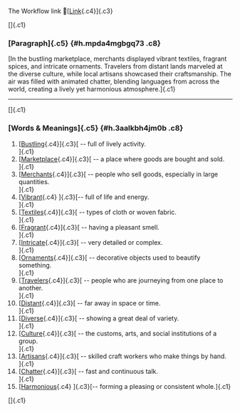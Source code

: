 The Workflow link
👏[[Link](https://www.google.com/url?q=http://www.google.com&sa=D&source=editors&ust=1758757214846297&usg=AOvVaw3m1N_UJ_hZZrg_4wZwngzY){.c4}]{.c3}

[]{.c1}

### [Paragraph]{.c5} {#h.mpda4mgbgq73 .c8}

[In the bustling marketplace, merchants displayed vibrant textiles,
fragrant spices, and intricate ornaments. Travelers from distant lands
marveled at the diverse culture, while local artisans showcased their
craftsmanship. The air was filled with animated chatter, blending
languages from across the world, creating a lively yet harmonious
atmosphere.]{.c1}

------------------------------------------------------------------------

[]{.c1}

### [Words & Meanings]{.c5} {#h.3aalkbh4jm0b .c8}

1.  [[Bustling](https://www.google.com/url?q=http://www.google.com&sa=D&source=editors&ust=1758757214847235&usg=AOvVaw0q6RkTcE3hKirILG683VTM){.c4}]{.c3}[ --
    full of lively activity.\
    ]{.c1}
2.  [[Marketplace](https://www.google.com/url?q=http://www.google.com&sa=D&source=editors&ust=1758757214847470&usg=AOvVaw2hYIoYoi-VgpmzlOZrWze6){.c4}]{.c3}[ --
    a place where goods are bought and sold.\
    ]{.c1}
3.  [[Merchants](https://www.google.com/url?q=http://www.google.com&sa=D&source=editors&ust=1758757214847714&usg=AOvVaw0YZHnASg4WMErTmRGhVA5f){.c4}]{.c3}[ --
    people who sell goods, especially in large quantities.\
    ]{.c1}
4.  [[Vibrant](https://www.google.com/url?q=http://www.google.com&sa=D&source=editors&ust=1758757214847890&usg=AOvVaw1Ul9zbRizTuTkPrgROFwwy){.c4}
    ]{.c3}[-- full of life and energy.\
    ]{.c1}
5.  [[Textiles](https://www.google.com/url?q=http://www.google.com&sa=D&source=editors&ust=1758757214848023&usg=AOvVaw2H27XTGfUg7Sgh743dUwkq){.c4}]{.c3}[ --
    types of cloth or woven fabric.\
    ]{.c1}
6.  [[Fragrant](https://www.google.com/url?q=http://www.google.com&sa=D&source=editors&ust=1758757214848172&usg=AOvVaw1LTSoXPTNbrN4-sdjnFEiL){.c4}]{.c3}[ --
    having a pleasant smell.\
    ]{.c1}
7.  [[Intricate](https://www.google.com/url?q=http://www.google.com&sa=D&source=editors&ust=1758757214848311&usg=AOvVaw2_JtmvMtSB5gmjmiGyy4g-){.c4}]{.c3}[ --
    very detailed or complex.\
    ]{.c1}
8.  [[Ornaments](https://www.google.com/url?q=http://www.google.com&sa=D&source=editors&ust=1758757214848446&usg=AOvVaw2_bMcUmDRO34Tm_0xnam1d){.c4}]{.c3}[ --
    decorative objects used to beautify something.\
    ]{.c1}
9.  [[Travelers](https://www.google.com/url?q=http://www.google.com&sa=D&source=editors&ust=1758757214848694&usg=AOvVaw0pg8LFDBsNHm8gnDIRN6BK){.c4}]{.c3}[ --
    people who are journeying from one place to another.\
    ]{.c1}
10. [[Distant](https://www.google.com/url?q=http://www.google.com&sa=D&source=editors&ust=1758757214848857&usg=AOvVaw0MCZKVyl6OJ97TXSot_FIg){.c4}]{.c3}[ --
    far away in space or time.\
    ]{.c1}
11. [[Diverse](https://www.google.com/url?q=http://www.google.com&sa=D&source=editors&ust=1758757214848990&usg=AOvVaw1FT1svbv3ew4kKvtvEDWQx){.c4}]{.c3}[ --
    showing a great deal of variety.\
    ]{.c1}
12. [[Culture](https://www.google.com/url?q=http://www.google.com&sa=D&source=editors&ust=1758757214849157&usg=AOvVaw2Io5djCJ1ezoYTbHEPYNkY){.c4}]{.c3}[ --
    the customs, arts, and social institutions of a group.\
    ]{.c1}
13. [[Artisans](https://www.google.com/url?q=http://www.google.com&sa=D&source=editors&ust=1758757214849332&usg=AOvVaw1vhIPJx3ohydKFFXkAYk4m){.c4}]{.c3}[ --
    skilled craft workers who make things by hand.\
    ]{.c1}
14. [[Chatter](https://www.google.com/url?q=http://www.google.com&sa=D&source=editors&ust=1758757214849501&usg=AOvVaw0xyqCWVggYsgMZj94siXsF){.c4}]{.c3}[ --
    fast and continuous talk.\
    ]{.c1}
15. [[Harmonious](https://www.google.com/url?q=http://www.google.com&sa=D&source=editors&ust=1758757214849644&usg=AOvVaw3UmEyfAbKb7CCSRMsQQ0Zb){.c4}
    ]{.c3}[-- forming a pleasing or consistent whole.]{.c1}

[]{.c1}
